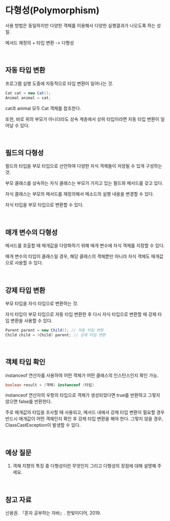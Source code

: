 # 다형성(Polymorphism)

사용 방법은 동일하지만 다양한 객체를 이용해서 다양한 실행결과가 나오도록 하는 성질.

메서드 재정의 + 타입 변환 -> 다형성

</br>

## 자동 타입 변환

프로그램 실행 도중에 자동적으로 타입 변환이 일어나는 것.

```Java
Cat cat = new Cat();
Animal animal = cat;
```

cat과 animal 모두 Cat 객체를 참조한다.

또한, 바로 위의 부모가 아니더라도 상속 계층에서 상위 타입이라면 자동 타입 변환이 일어날 수 있다.

</br>

## 필드의 다형성

필드의 타입을 부모 타입으로 선언하여 다양한 자식 객체들이 저장될 수 있게 구성하는 것.

부모 클래스를 상속하는 자식 클래스는 부모가 가지고 있는 필드와 메서드를 갖고 있다.

자식 클래스는 부모의 메서드를 재정의해서 메소드의 실행 내용을 변경할 수 있다.

자식 타입을 부모 타입으로 변환할 수 있다.

</br>

## 매개 변수의 다형성

메서드를 호출할 때 매개값을 다양화하기 위해 매개 변수에 자식 객체를 지정할 수 있다.

매개 변수의 타입이 클래스일 경우, 해당 클래스의 객체뿐만 아니라 자식 객체도 매개값으로 사용할 수 있다.

</br>

## 강제 타입 변환

부모 타입을 자식 타입으로 변환하는 것.

자식 타입이 부모 타입으로 자동 타입 변환한 후 다시 자식 타입으로 변환할 때 강제 타입 변환을 사용할 수 있다.

```Java
Parent parent = new Child(); // 자동 타입 변환
Child child = (Child) parent; // 강제 타입 변환
```

</br>

## 객체 타입 확인

instanceof 연산자를 사용하여 어떤 객체가 어떤 클래스의 인스턴스인지 확인 가능.

```Java
boolean result = (객체) instanceof (타입)
```

instanceof 연산자의 우항의 타입으로 객체가 생성되었다면 true를 반환하고 그렇지 않으면 false를 반환한다.

주로 매개값의 타입을 조사할 때 사용되고, 메서드 내에서 강제 타입 변환이 필요할 경우 반드시 매개값이 어떤 객체인지 확인 후 강제 타입 변환을 해야 한다. 그렇지 않을 경우, ClassCastException이 발생할 수 있다.

</br>

## 예상 질문

1. 객체 지향의 특징 중 다형성이란 무엇인지 그리고 다형성의 장점에 대해 설명해 주세요.

</br>

## 참고 자료

신용권. 『혼자 공부하는 자바』. 한빛미디어, 2019.
